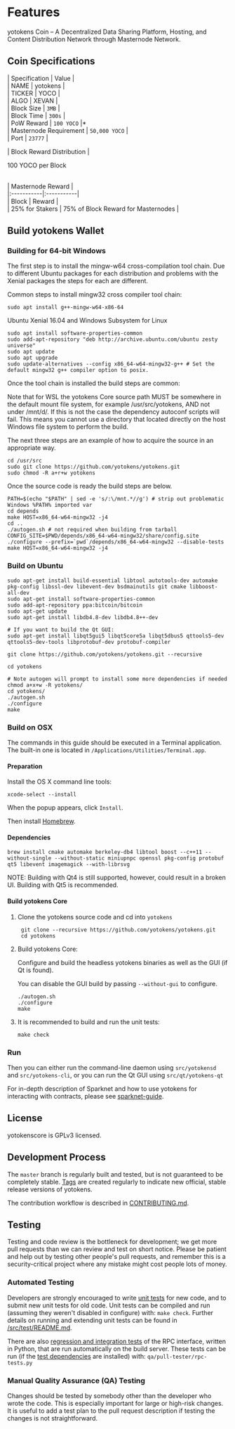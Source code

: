 

Features
=============

yotokens Coin – A Decentralized Data Sharing Platform, Hosting, and Content Distribution Network through Masternode Network.

## Coin Specifications

| Specification | Value | <br>
| NAME | yotokens |<br>
| TICKER | YOCO |<br>
| ALGO   | XEVAN |<br>
| Block Size | `3MB` |<br>
| Block Time | `300s` |<br>
| PoW Reward | `100 YOCO` |*<br>
| Masternode Requirement | `50,000 YOCO` |<br>
| Port | `23777` |
  
  
| Block Reward Distribution | </br>

100 YOCO per Block


</br>
| Masternode Reward |</br>
|:-----------|:-----------|</br>
| Block | Reward |</br>
| 25% for Stakers  | 75% of Block Reward for Masternodes |</br>



Build yotokens Wallet
----------

### Building for 64-bit Windows

The first step is to install the mingw-w64 cross-compilation tool chain. Due to different Ubuntu packages for each distribution and problems with the Xenial packages the steps for each are different.

Common steps to install mingw32 cross compiler tool chain:

    sudo apt install g++-mingw-w64-x86-64
    
Ubuntu Xenial 16.04 and Windows Subsystem for Linux

    sudo apt install software-properties-common
    sudo add-apt-repository "deb http://archive.ubuntu.com/ubuntu zesty universe"
    sudo apt update
    sudo apt upgrade
    sudo update-alternatives --config x86_64-w64-mingw32-g++ # Set the default mingw32 g++ compiler option to posix.
    
Once the tool chain is installed the build steps are common:

Note that for WSL the yotokens Core source path MUST be somewhere in the default mount file system, for example /usr/src/yotokens, AND not under /mnt/d/. If this is not the case the dependency autoconf scripts will fail. This means you cannot use a directory that located directly on the host Windows file system to perform the build.

The next three steps are an example of how to acquire the source in an appropriate way.

    cd /usr/src
    sudo git clone https://github.com/yotokens/yotokens.git
    sudo chmod -R a+r+w yotokens
    
Once the source code is ready the build steps are below.

    PATH=$(echo "$PATH" | sed -e 's/:\/mnt.*//g') # strip out problematic Windows %PATH% imported var
    cd depends
    make HOST=x86_64-w64-mingw32 -j4
    cd ..
    ./autogen.sh # not required when building from tarball
    CONFIG_SITE=$PWD/depends/x86_64-w64-mingw32/share/config.site 
    ./configure --prefix=`pwd`/depends/x86_64-w64-mingw32 --disable-tests
    make HOST=x86_64-w64-mingw32 -j4

### Build on Ubuntu

    sudo apt-get install build-essential libtool autotools-dev automake pkg-config libssl-dev libevent-dev bsdmainutils git cmake libboost-all-dev
    sudo apt-get install software-properties-common
    sudo add-apt-repository ppa:bitcoin/bitcoin
    sudo apt-get update
    sudo apt-get install libdb4.8-dev libdb4.8++-dev

    # If you want to build the Qt GUI:
    sudo apt-get install libqt5gui5 libqt5core5a libqt5dbus5 qttools5-dev qttools5-dev-tools libprotobuf-dev protobuf-compiler

    git clone https://github.com/yotokens/yotokens.git --recursive
    
    cd yotokens

    # Note autogen will prompt to install some more dependencies if needed
    chmod a+x+w -R yotokens/
    cd yotokens/
    ./autogen.sh
    ./configure 
    make

### Build on OSX

The commands in this guide should be executed in a Terminal application.
The built-in one is located in `/Applications/Utilities/Terminal.app`.

#### Preparation

Install the OS X command line tools:

`xcode-select --install`

When the popup appears, click `Install`.

Then install [Homebrew](https://brew.sh).

#### Dependencies

    brew install cmake automake berkeley-db4 libtool boost --c++11 --without-single --without-static miniupnpc openssl pkg-config protobuf qt5 libevent imagemagick --with-librsvg

NOTE: Building with Qt4 is still supported, however, could result in a broken UI. Building with Qt5 is recommended.

#### Build yotokens Core

1. Clone the yotokens source code and cd into `yotokens`

        git clone --recursive https://github.com/yotokens/yotokens.git
        cd yotokens

2.  Build yotokens Core:

    Configure and build the headless yotokens binaries as well as the GUI (if Qt is found).

    You can disable the GUI build by passing `--without-gui` to configure.

        ./autogen.sh
        ./configure
        make

3.  It is recommended to build and run the unit tests:

        make check

### Run

Then you can either run the command-line daemon using `src/yotokensd` and `src/yotokens-cli`, or you can run the Qt GUI using `src/qt/yotokens-qt`

For in-depth description of Sparknet and how to use yotokens for interacting with contracts, please see [sparknet-guide](doc/sparknet-guide.md).

License
-------

yotokenscore is GPLv3 licensed.

Development Process
-------------------

The `master` branch is regularly built and tested, but is not guaranteed to be
completely stable. [Tags](https://github.com/yotokens/yotokens/tags) are created
regularly to indicate new official, stable release versions of yotokens.

The contribution workflow is described in [CONTRIBUTING.md](CONTRIBUTING.md).


Testing
-------

Testing and code review is the bottleneck for development; we get more pull
requests than we can review and test on short notice. Please be patient and help out by testing
other people's pull requests, and remember this is a security-critical project where any mistake might cost people
lots of money.

### Automated Testing

Developers are strongly encouraged to write [unit tests](src/test/README.md) for new code, and to
submit new unit tests for old code. Unit tests can be compiled and run
(assuming they weren't disabled in configure) with: `make check`. Further details on running
and extending unit tests can be found in [/src/test/README.md](/src/test/README.md).

There are also [regression and integration tests](/qa) of the RPC interface, written
in Python, that are run automatically on the build server.
These tests can be run (if the [test dependencies](/qa) are installed) with: `qa/pull-tester/rpc-tests.py`

### Manual Quality Assurance (QA) Testing

Changes should be tested by somebody other than the developer who wrote the
code. This is especially important for large or high-risk changes. It is useful
to add a test plan to the pull request description if testing the changes is
not straightforward.
